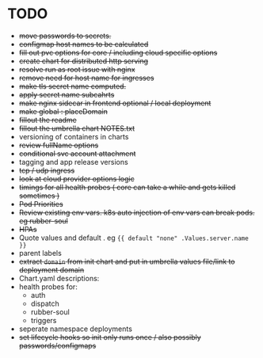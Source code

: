 # TODO

- ~~move passwords to secrets.~~
- ~~configmap host names to be calculated~~
- ~~fill out pvc options for core / including cloud specific options~~
- ~~create chart for distributed http serving~~
- ~~resolve run as root issue with nginx~~
- ~~remove need for host name for ingresses~~
- ~~make tls secret name computed.~~
- ~~apply secret name subcahrts~~
- ~~make nginx sidecar in frontend optional / local deployment~~
- ~~make global : placeDomain~~
- ~~fillout the readme~~
- ~~fillout the umbrella chart NOTES.txt~~
- versioning of containers in charts
- ~~review fullName options~~
- ~~conditional svc account attachment~~
- tagging and app release versions
- ~~tcp / udp ingress~~
- ~~look at cloud provider options logic~~
- ~~timings for all health probes ( core can take a while and gets killed sometimes )~~
- ~~Pod Priorities~~
- ~~Review existing env vars. k8s auto injection of env vars can break pods. eg rubber-soul~~
- ~~HPAs~~
- Quote values and default . eg `{{ default "none" .Values.server.name }}`
- parent labels
- ~~extract `domain` from init chart and put in umbrella values file/link to deployment domain~~
- Chart.yaml descriptions:
- health probes for:
  - auth
  - dispatch
  - rubber-soul
  - triggers
- seperate namespace deployments
- ~~set lifecycle hooks so init only runs once / also possibly passwords/configmaps~~
